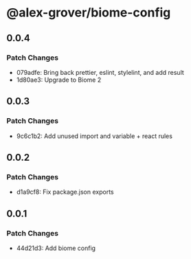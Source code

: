 # @alex-grover/biome-config

## 0.0.4

### Patch Changes

- 079adfe: Bring back prettier, eslint, stylelint, and add result
- 1d80ae3: Upgrade to Biome 2

## 0.0.3

### Patch Changes

- 9c6c1b2: Add unused import and variable + react rules

## 0.0.2

### Patch Changes

- d1a9cf8: Fix package.json exports

## 0.0.1

### Patch Changes

- 44d21d3: Add biome config
